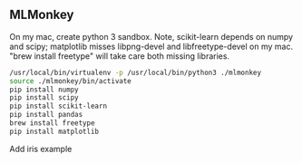 ## MLMonkey

On my mac, create python 3 sandbox. Note, scikit-learn depends on numpy and scipy; matplotlib misses libpng-devel and libfreetype-devel on my mac. "brew install freetype" will take care both missing libraries.
```bash
/usr/local/bin/virtualenv -p /usr/local/bin/python3 ./mlmonkey
source ./mlmonkey/bin/activate
pip install numpy
pip install scipy
pip install scikit-learn
pip install pandas
brew install freetype
pip install matplotlib
```
Add iris example
